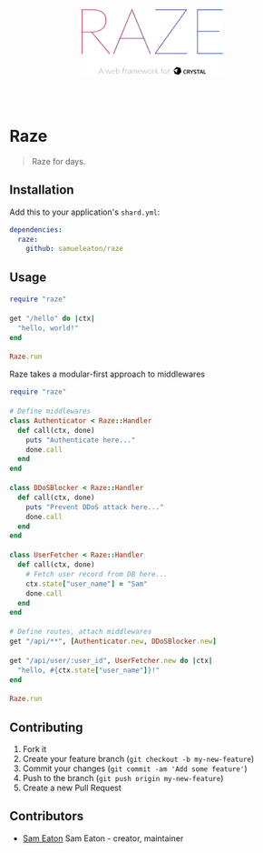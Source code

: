 <br>
<br>
<p align="center">
<img width="250" title="raze" alt="raze" src="https://raw.githubusercontent.com/samueleaton/design/master/raze-hero.png">
</p>
<br>
<br>

# Raze

> Raze for days.

## Installation

Add this to your application's `shard.yml`:

```yaml
dependencies:
  raze:
    github: samueleaton/raze
```

## Usage

```ruby
require "raze"

get "/hello" do |ctx|
  "hello, world!"
end

Raze.run
```


Raze takes a modular-first approach to middlewares

```ruby
require "raze"

# Define middlewares
class Authenticator < Raze::Handler
  def call(ctx, done)
    puts "Authenticate here..."
    done.call
  end
end

class DDoSBlocker < Raze::Handler
  def call(ctx, done)
    puts "Prevent DDoS attack here..."
    done.call
  end
end

class UserFetcher < Raze::Handler
  def call(ctx, done)
    # Fetch user record from DB here...
    ctx.state["user_name"] = "Sam"
    done.call
  end
end

# Define routes, attach middlewares
get "/api/**", [Authenticator.new, DDoSBlocker.new]

get "/api/user/:user_id", UserFetcher.new do |ctx|
  "hello, #{ctx.state["user_name"]}!"
end

Raze.run
```

## Contributing

1. Fork it
2. Create your feature branch (`git checkout -b my-new-feature`)
3. Commit your changes (`git commit -am 'Add some feature'`)
4. Push to the branch (`git push origin my-new-feature`)
5. Create a new Pull Request

## Contributors

- [Sam Eaton](https://github.com/samueleaton) Sam Eaton - creator, maintainer
